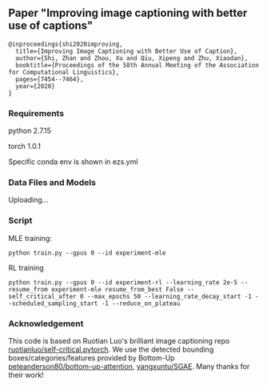## Paper "Improving image captioning with better use of captions"

```
@inproceedings{shi2020improving,
  title={Improving Image Captioning with Better Use of Caption},
  author={Shi, Zhan and Zhou, Xu and Qiu, Xipeng and Zhu, Xiaodan},
  booktitle={Proceedings of the 58th Annual Meeting of the Association for Computational Linguistics},
  pages={7454--7464},
  year={2020}
}
```

### Requirements

python 2.7.15

torch 1.0.1

Specific conda env is shown in ezs.yml

### Data Files and Models

Uploading...

### Script

MLE training:

`python train.py --gpus 0 --id experiment-mle`

RL training

`python train.py --gpus 0 --id experiment-rl --learning_rate 2e-5 --resume_from experiment-mle resume_from_best False --self_critical_after 0 --max_epochs 50 --learning_rate_decay_start -1 --scheduled_sampling_start -1 --reduce_on_plateau`

### Acknowledgement

This code is based on Ruotian Luo's brilliant image captioning repo [ruotianluo/self-critical.pytorch](https://github.com/ruotianluo/self-critical.pytorch). We use the detected bounding boxes/categories/features provided by Bottom-Up [peteanderson80/bottom-up-attention](https://github.com/peteanderson80/bottom-up-attention),  [yangxuntu/SGAE](https://github.com/yangxuntu/SGAE). Many thanks for their work!









